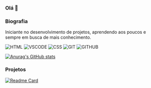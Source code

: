 ### Olá 👋

### Biografia

Iniciante no desenvolvimento de projetos, aprendendo aos poucos e sempre em busca de mais conhecimento.

![HTML](https://img.shields.io/badge/HTML5-E34F26?style=for-the-badge&logo=html5&logoColor=white) 
![VSCODE](https://img.shields.io/badge/VSCode-0078D4?style=for-the-badge&logo=visual%20studio%20code&logoColor=white)
![CSS](https://img.shields.io/badge/CSS3-1572B6?style=for-the-badge&logo=css3&logoColor=white)
![GIT](https://img.shields.io/badge/GIT-E44C30?style=for-the-badge&logo=git&logoColor=white)
![GITHUB](https://img.shields.io/badge/GitHub-100000?style=for-the-badge&logo=github&logoColor=white)

[![Anurag's GitHub stats](https://github-readme-stats.vercel.app/api?username=antonioneto96&theme=tokyonight)](https://github.com/anuraghazra/github-readme-stats)

### Projetos

[![Readme Card](https://github-readme-stats.vercel.app/api/pin/?username=antonioneto96&repo=antonioneto96.github.io)](https://github.com/anuraghazra/github-readme-stats)

